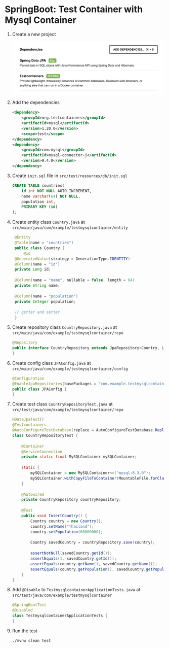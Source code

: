# SpringBoot: Test Container with Mysql Container

1. Create a new project

    ![start spring](./images/init-project.png)

2. Add the dependencies
    
    ```xml
    <dependency>
        <groupId>org.testcontainers</groupId>
        <artifactId>mysql</artifactId>
        <version>1.20.0</version>
        <scope>test</scope>
    </dependency>
    <dependency>
        <groupId>com.mysql</groupId>
        <artifactId>mysql-connector-j</artifactId>
        <version>9.4.0</version>
    </dependency>
    ```
   
3. Create `init.sql` file in `src/test/resources/db/init.sql`

    ```sql
    CREATE TABLE countries(
        id int NOT NULL AUTO_INCREMENT,
        name varchar(64) NOT NULL,
        population int,
        PRIMARY KEY (id)
    );
    ```
   
4. Create entity class `Country.java` at `src/main/java/com/example/testmysqlcontainer/entity`

   ```java
    @Entity
    @Table(name = "countries")
    public class Country {
        @Id
    @GeneratedValue(strategy = GenerationType.IDENTITY)
    @Column(name = "id")
    private Long id;

    @Column(name = "name", nullable = false, length = 64)
    private String name;

    @Column(name = "population")
    private Integer population;

    // getter and setter
    }
   ```
   
5. Create repository class `CountryRepository.java` at `src/main/java/com/example/testmysqlcontainer/repo`
    
    ```java
    @Repository
    public interface CountryRepository extends JpaRepository<Country, Long> {
    }
    ```
   
6. Create config class `JPAConfig.java` at `src/main/java/com/example/testmysqlcontainer/config`

    ```java
    @Configuration
    @EnableJpaRepositories(basePackages = "com.example.testmysqlcontainer.repo")
    public class JPAConfig {
    }
    ```
   
7. Create test class `CountryRepositoryTest.java` at `src/test/java/com/example/testmysqlcontainer/repo`

    ```java
    @DataJpaTest()
    @Testcontainers
    @AutoConfigureTestDatabase(replace = AutoConfigureTestDatabase.Replace.NONE)
    class CountryRepositoryTest {
    
        @Container
        @ServiceConnection
        private static final MySQLContainer mySQLContainer;
    
        static {
            mySQLContainer = new MySQLContainer<>("mysql:8.3.0");
            mySQLContainer.withCopyFileToContainer(MountableFile.forClasspathResource("db/init.sql"), "/docker-entrypoint-initdb.d/");
        }
    
        @Autowired
        private CountryRepository countryRepository;
    
        @Test
        public void InsertCountry() {
            Country country = new Country();
            country.setName("Thailand");
            country.setPopulation(60000000);
    
            Country savedCountry = countryRepository.save(country);
    
            assertNotNull(savedCountry.getId());
            assertEquals(1, savedCountry.getId());
            assertEquals(country.getName(), savedCountry.getName());
            assertEquals(country.getPopulation(), savedCountry.getPopulation());
        }
    }
    ```
   
8. Add `@Disable` to `TestmysqlcontainerApplicationTests.java` at `src/test/java/com/example/testmysqlcontainer`

    ```java
    @SpringBootTest
    @Disabled
    class TestmysqlcontainerApplicationTests {
    }
    ```
   
9. Run the test
    ```shell
    ./mvnw clean test
    ```